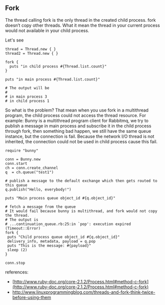 ## Fork

The thread calling fork is the only thread in the created child process. fork doesn’t copy other threads.
What it mean the thread in your current process would not available in your child process.

Let's see

```
thread = Thread.new { }
thread2 = Thread.new { }

fork {
  puts "in child process #{Thread.list.count}"
}

puts "in main process #{Thread.list.count}"

# The output will be
#
# in main process 3
# in child process 1
```

So what is the problem? That mean when you use fork in a multithread program, the child process could not access the thread resource.
For example: Bunny is a multithread program client for Rabbitmq, we try to publish a message in main process and subscribe it in the child process through fork, then something bad happen, we still have the same queue instance, but the connection is fail. Because the network I/O thread is not inherited, the connection could not be used in child process cause this fail.

```
require "bunny"

conn = Bunny.new
conn.start
ch = conn.create_channel
q  = ch.queue("test1")

# publish a message to the default exchange which then gets routed to this queue
q.publish("Hello, everybody!")

puts "Main process queue object_id #{q.object_id}"

# fetch a message from the queue
# It would fail because bunny is multithread, and fork would not copy the thread.
# The output is 
# ...continuation_queue.rb:25:in `pop': execution expired (Timeout::Error)
fork {
 puts "Child process queue object_id #{q.object_id}"
 delivery_info, metadata, payload = q.pop
 puts "This is the message: #{payload}"
 sleep (2)
}

conn.stop
```

references:

- [http://www.ruby-doc.org/core-2.1.2/Process.html#method-c-fork](http://www.ruby-doc.org/core-2.1.2/Process.html#method-c-fork)
- [ http://www.linuxprogrammingblog.com/threads-and-fork-think-twice-before-using-them ](http://www.linuxprogrammingblog.com/threads-and-fork-think-twice-before-using-them)

